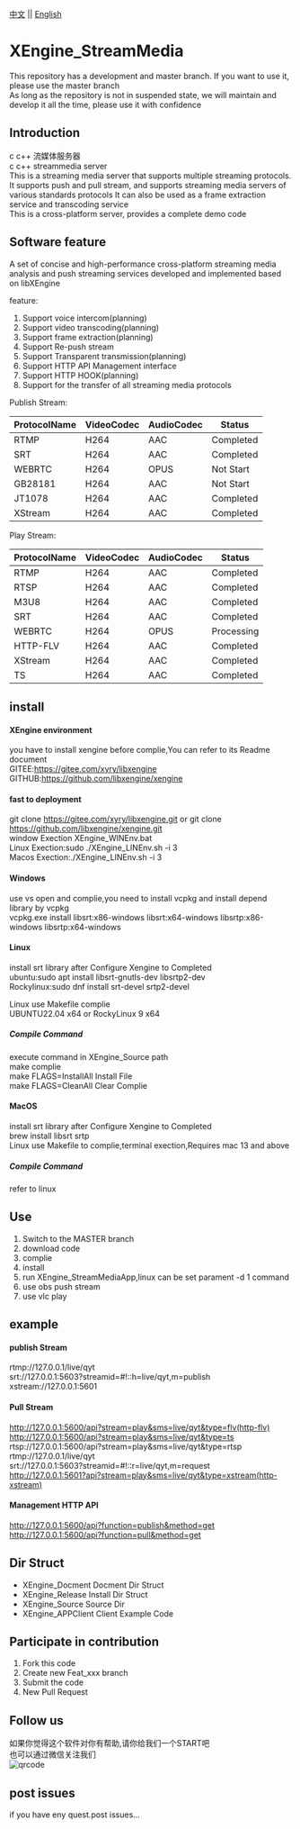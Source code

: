 [中文](README.md) ||  [English](README.en.md)  
# XEngine_StreamMedia
This repository has a development and master branch. If you want to use it, please use the master branch  
As long as the repository is not in suspended state, we will maintain and develop it all the time, please use it with confidence  

## Introduction
c c++ 流媒体服务器  
c c++ streammedia server  
This is a streaming media server that supports multiple streaming protocols. It supports push and pull stream, and supports streaming media servers of various standards protocols
It can also be used as a frame extraction service and transcoding service  
This is a cross-platform server, provides a complete demo code  

## Software feature
A set of concise and high-performance cross-platform streaming media analysis and push streaming services developed and implemented based on libXEngine  

feature:  
1. Support voice intercom(planning)
2. Support video transcoding(planning)
3. Support frame extraction(planning)
4. Support Re-push stream 
5. Support Transparent transmission(planning)
6. Support HTTP API Management interface
7. Support HTTP HOOK(planning)
8. Support for the transfer of all streaming media protocols

Publish Stream:

| ProtocolName | VideoCodec  | AudioCodec | Status |
| -------- | --------- | -------- | -------- |
| RTMP     | H264      | AAC      | Completed   |
| SRT      | H264      | AAC      | Completed   |
| WEBRTC   | H264      | OPUS     | Not Start   |
| GB28181  | H264      | AAC      | Not Start   |
| JT1078   | H264      | AAC      | Completed   |
| XStream  | H264      | AAC      | Completed   |
  
Play Stream:

| ProtocolName | VideoCodec  | AudioCodec | Status |
| -------- | --------- | -------- | -------- |
| RTMP     | H264      | AAC      | Completed   |
| RTSP     | H264      | AAC      | Completed   |
| M3U8     | H264      | AAC      | Completed   |
| SRT      | H264      | AAC      | Completed   |
| WEBRTC   | H264      | OPUS     | Processing  |
| HTTP-FLV | H264      | AAC      | Completed   |
| XStream  | H264      | AAC      | Completed   |
| TS       | H264      | AAC      | Completed   |

## install

#### XEngine environment
you have to install xengine before complie,You can refer to its Readme document  
GITEE:https://gitee.com/xyry/libxengine  
GITHUB:https://github.com/libxengine/xengine  

#### fast to deployment
git clone https://gitee.com/xyry/libxengine.git or git clone https://github.com/libxengine/xengine.git  
window Exection XEngine_WINEnv.bat  
Linux Exection:sudo ./XEngine_LINEnv.sh -i 3  
Macos Exection:./XEngine_LINEnv.sh -i 3  

#### Windows
use vs open and complie,you need to install vcpkg and install depend library by vcpkg  
vcpkg.exe install libsrt:x86-windows libsrt:x64-windows libsrtp:x86-windows libsrtp:x64-windows
#### Linux
install srt library after Configure Xengine to Completed  
ubuntu:sudo apt install libsrt-gnutls-dev libsrtp2-dev  
Rockylinux:sudo dnf install srt-devel srtp2-devel  

Linux use Makefile complie  
UBUNTU22.04 x64 or RockyLinux 9 x64  

##### Compile Command
execute command in XEngine_Source path   
make complie  
make FLAGS=InstallAll Install File  
make FLAGS=CleanAll Clear Complie  

#### MacOS
install srt library after Configure Xengine to Completed  
brew install libsrt srtp  
Linux use Makefile to complie,terminal exection,Requires mac 13 and above 

##### Compile Command
refer to linux

## Use

1.  Switch to the MASTER branch
2.  download code
3.  complie
4.  install
5.  run XEngine_StreamMediaApp,linux can be set parament -d 1 command
6.  use obs push stream
7.  use vlc play

## example 
#### publish Stream
rtmp://127.0.0.1/live/qyt  
srt://127.0.0.1:5603?streamid=#!::h=live/qyt,m=publish  
xstream://127.0.0.1:5601

#### Pull Stream
http://127.0.0.1:5600/api?stream=play&sms=live/qyt&type=flv(http-flv)  
http://127.0.0.1:5600/api?stream=play&sms=live/qyt&type=ts  
rtsp://127.0.0.1:5600/api?stream=play&sms=live/qyt&type=rtsp  
rtmp://127.0.0.1/live/qyt  
srt://127.0.0.1:5603?streamid=#!::r=live/qyt,m=request  
http://127.0.0.1:5601?api?stream=play&sms=live/qyt&type=xstream(http-xstream)

#### Management HTTP API
http://127.0.0.1:5600/api?function=publish&method=get  
http://127.0.0.1:5600/api?function=pull&method=get

## Dir Struct
- XEngine_Docment Docment Dir Struct
- XEngine_Release Install Dir Struct
- XEngine_Source Source Dir
- XEngine_APPClient Client Example Code

## Participate in contribution

1.  Fork this code
2.  Create new Feat_xxx branch
3.  Submit the code
4.  New Pull Request

## Follow us

如果你觉得这个软件对你有帮助,请你给我们一个START吧  
也可以通过微信关注我们  
![qrcode](https://www.xyry.org/qrcode.jpg)

## post issues

if you have eny quest.post issues...